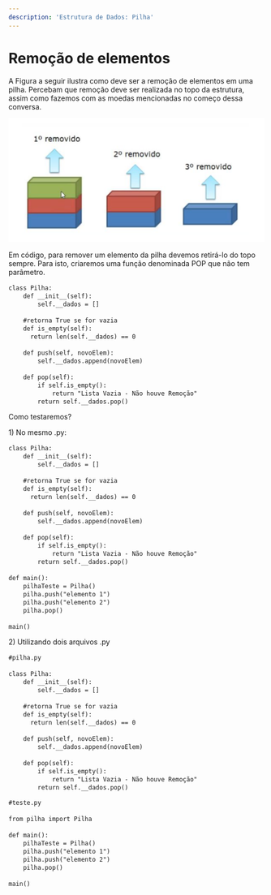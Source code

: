 ```yaml
---
description: 'Estrutura de Dados: Pilha'
---
```


# Remoção de elementos

A Figura a seguir ilustra como deve ser a remoção de elementos em uma pilha. Percebam que remoção deve ser realizada no topo da estrutura, assim como fazemos com as moedas mencionadas no começo dessa conversa.

![Remo&#xE7;&#xE3;o de elementos](../../../.gitbook/assets/captura-de-tela-2020-09-13-a-s-13.46.39.png)

Em código, para remover um elemento da pilha devemos retirá-lo do topo sempre. Para isto, criaremos uma função denominada POP que não tem parâmetro.

```text
class Pilha:
    def __init__(self):
        self.__dados = []
    
    #retorna True se for vazia
    def is_empty(self):
      return len(self.__dados) == 0

    def push(self, novoElem):
        self.__dados.append(novoElem)

    def pop(self):
        if self.is_empty():
            return "Lista Vazia - Não houve Remoção"
        return self.__dados.pop()
```

Como testaremos?

1\) No mesmo .py:

```text
class Pilha:
    def __init__(self):
        self.__dados = []
    
    #retorna True se for vazia
    def is_empty(self):
      return len(self.__dados) == 0
    
    def push(self, novoElem): 
        self.__dados.append(novoElem)

    def pop(self):
        if self.is_empty():
            return "Lista Vazia - Não houve Remoção"
        return self.__dados.pop()

def main():
    pilhaTeste = Pilha()
    pilha.push("elemento 1")
    pilha.push("elemento 2")
    pilha.pop()

main()
```

2\) Utilizando dois arquivos .py

```text
#pilha.py

class Pilha:
    def __init__(self):
        self.__dados = []
        
    #retorna True se for vazia
    def is_empty(self):
      return len(self.__dados) == 0
    
    def push(self, novoElem): 
        self.__dados.append(novoElem)

    def pop(self):
        if self.is_empty():
            return "Lista Vazia - Não houve Remoção"
        return self.__dados.pop()
```

```text
#teste.py

from pilha import Pilha

def main():
    pilhaTeste = Pilha()
    pilha.push("elemento 1")
    pilha.push("elemento 2")
    pilha.pop()

main()
```

